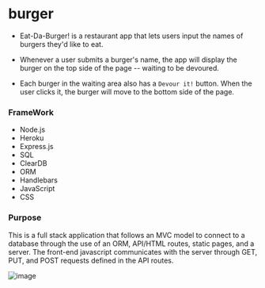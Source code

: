 # burger

* Eat-Da-Burger! is a restaurant app that lets users input the names of burgers they'd like to eat.

* Whenever a user submits a burger's name, the app will display the burger on the top side of the page -- waiting to be devoured.

* Each burger in the waiting area also has a `Devour it!` button. When the user clicks it, the burger will move to the bottom side of the page.

### FrameWork
* Node.js
* Heroku
* Express.js
* SQL
* ClearDB
* ORM
* Handlebars
* JavaScript
* CSS

### Purpose
This is a full stack application that follows an MVC model to connect to a database through the use of an ORM, API/HTML routes, static pages, and a server. The front-end javascript communicates with the server through GET, PUT, and POST requests defined in the API routes. 

![image](https://user-images.githubusercontent.com/54565666/77218942-dcfc9680-6afe-11ea-911b-359fe0710c81.png)

